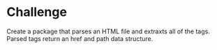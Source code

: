 # Challenge
Create a package that parses an HTML file and extraxts all of the <a> tags. Parsed tags return an href and path data structure.

